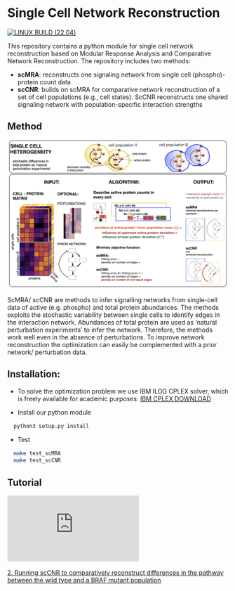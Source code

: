 # Single Cell Network Reconstruction
[![LINUX BUILD (22.04)](https://github.com/ibivu/scmra/actions/workflows/python-app.yml/badge.svg)](https://github.com/ibivu/scmra/actions/workflows/python-app.yml)

This repository contains a python module for single cell network reconstruction based on Modular Response Analysis and Comparative Network Reconstruction.
The repository includes two methods:

  - **scMRA**: reconstructs one signaling network from single cell (phospho)-protein count data
  - **scCNR**: builds on scMRA for comparative network reconstruction of a set of cell populations (e.g., cell states).
               ScCNR reconstructs one shared signaling network with population-specific interaction strengths
   
## Method

![Method](https://github.com/ibivu/scmra/blob/main/docs/scCNR_Overview.png)

ScMRA/ scCNR are methods to infer signalling networks from single-cell data of active (e.g. phospho) and total protein abundances. 
The methods exploits the stochastic variability between single cells to identify edges in the interaction network. 
Abundances of total protein are used as ’natural perturbation experiments’ to infer the network. Therefore, the methods work well
even in the absence of perturbations. To improve network reconstruction the optimization can easily be complemented with a prior network/ perturbation data.

## Installation:

- To solve the optimization problem we use IBM ILOG CPLEX solver, which is freely available for academic purposes:
[IBM CPLEX DOWNLOAD](https://www.ibm.com/support/pages/downloading-ibm-ilog-cplex-optimization-studio-2010)

- Install our python module
```bash
  python3 setup.py install
```

- Test
```bash
  make test_scMRA
  make test_scCNR
```

## Tutorial

![1. Running scMRA to reconstruct a model network of the MAPK pathway](https://github.com/ibivu/scmra/blob/main/docs/scMRA_Tutorial.html)

[2. Running scCNR to comparatively reconstruct differences in the pathway between the wild type and a BRAF mutant population](https://github.com/ibivu/scmra/blob/main/docs/scCNR_Tutorial.html)
